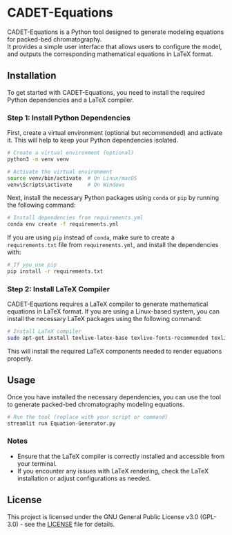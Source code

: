 # CADET-Equations

CADET-Equations is a Python tool designed to generate modeling equations for packed-bed chromatography.  
It provides a simple user interface that allows users to configure the model, and outputs the corresponding mathematical equations in LaTeX format.

## Installation

To get started with CADET-Equations, you need to install the required Python dependencies and a LaTeX compiler.

### Step 1: Install Python Dependencies

First, create a virtual environment (optional but recommended) and activate it. This will help to keep your Python dependencies isolated.

```bash
# Create a virtual environment (optional)
python3 -m venv venv

# Activate the virtual environment
source venv/bin/activate  # On Linux/macOS
venv\Scripts\activate     # On Windows
```

Next, install the necessary Python packages using `conda` or `pip` by running the following command:

```bash
# Install dependencies from requirements.yml
conda env create -f requirements.yml
```

If you are using `pip` instead of `conda`, make sure to create a `requirements.txt` file from `requirements.yml`, and install the dependencies with:

```bash
# If you use pip
pip install -r requirements.txt
```

### Step 2: Install LaTeX Compiler

CADET-Equations requires a LaTeX compiler to generate mathematical equations in LaTeX format. If you are using a Linux-based system, you can install the necessary LaTeX packages using the following command:

```bash
# Install LaTeX compiler
sudo apt-get install texlive-latex-base texlive-fonts-recommended texlive-fonts-extra texlive-latex-extra
```

This will install the required LaTeX components needed to render equations properly.

## Usage

Once you have installed the necessary dependencies, you can use the tool to generate packed-bed chromatography modeling equations.

```bash
# Run the tool (replace with your script or command)
streamlit run Equation-Generator.py
```

### Notes
- Ensure that the LaTeX compiler is correctly installed and accessible from your terminal.
- If you encounter any issues with LaTeX rendering, check the LaTeX installation or adjust configurations as needed.

## License

This project is licensed under the GNU General Public License v3.0 (GPL-3.0) - see the [LICENSE](LICENSE) file for details.
